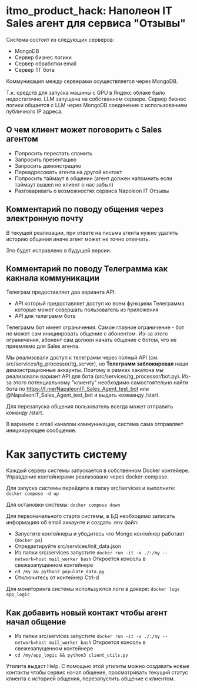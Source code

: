 # itmo_product_hack: Наполеон IT Sales агент для сервиса "Отзывы" 

Система состоит из следующих серверов:
* MongoDB
* Сервер бизнес логики
* Сервер обработки email
* Сервер ТГ бота

Коммуникация между серверами осуществляется через MongoDB.

Т.к. средств для запуска машины c GPU в Яндекс облаке было недостаточно. LLM запущена на собственном сервере.
Сервер бизнес логики общается с LLM через MongoDB соединение с использованием публичного IP адреса.

## О чем клиент может поговорить с Sales агентом

* Попросить перестать спамить
* Запросить презентацию
* Запросить демонстрацию
* Переадресовать агента на другой контакт
* Попросить таймаут в общении (агент должен напомнить если таймаут вышел но клиент о нас забыл)
* Разговаривать о возможностях сервиса Napoleon IT Отзывы

## Комментарий по поводу общения через электронную почту

В текущей реализации, при ответе на письма агента нужно удалять историю общения иначе агент может не точно отвечать.

Это будет исправлено в будущей версии.

## Комментарий по поводу Телеграмма как какнала коммуникации

Телеграм предоставляет два варианта API:
* API который предоставляет доступ ко всем функциям Телеграмма которые может совершать пользователь из приложения
* API для телеграмм бота

Телеграмм бот имеет ограничения. Самое главное ограничение - бот не может сам инициировать общение с абонентом. Из-за этого ограничения, абонент сам должен начать общение с ботом, что не приемлемо для Sales агента.

Мы реализовали доступ к телеграмм через полный API (см. src/services/tg_processor/tg_server), но **Телеграмм заблокировал** наши демонстрационные аккаунты. Поэтому в рамках хакатона мы реализовали вариант API для бота (src/services/tg_processor/bot.py).
Из-за этого потенциальному "клиенту" необходимо самостоятельно найти бота по https://t.me/NapaleonIT_Sales_Agent_test_bot или @NapaleonIT_Sales_Agent_test_bot и выдать комманду /start.

Для перезапуска общения пользователь всегда может отправить команду /start.

В варианте с email каналом коммуникации, система сама отправляет инициирующее сообщение.

# Как запустить систему
Каждый сервер системы запускается в собственном Docker контейере. Управдение контейнерами реализовано через docker-compose.

Для запуска системы перейдите в папку src/services и выполните: ```docker compose -d up```

Для остановки системы: ```docker compose down```

Для первоначального старта системы, в БД необходимо записать информацию об email аккаунте и создать .env файл:
* Запустите контейнеры и убедитесь что Mongo контейнер работает (```docker ps```)
* Отредактируйте src/services/init_data.json
* Из папки src/services запустите ```docker run -it -v ./:/my --network=host mail_worker bash``` Откроется консоль в свежезапущенном контейнере
* ```cd /my && python3 populate_data.py```
* Отключитесь от контейнер Ctrl-d

Для мониторинга системы используются логи в докере: ```docker logs app_logic```

## Как добавить новый контакт чтобы агент начал общение
* Из папки src/services запустите ```docker run -it -v ./:/my --network=host mail_worker bash``` Откроется консоль в свежезапущенном контейнере
* ```cd /my/app_logic && python3 client_utils.py```

Утилита выдаст Help. С помощью этой утилиты можно создавать новые контакты чтобы сервис начал общение, просматривать текущий статус клиента с историей общения, перезапустить общение с клиентом.